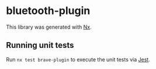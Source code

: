 # bluetooth-plugin

This library was generated with [Nx](https://nx.dev).

## Running unit tests

Run `nx test brave-plugin` to execute the unit tests via [Jest](https://jestjs.io).
